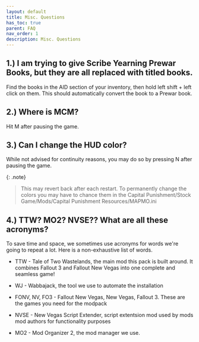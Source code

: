 ```yaml
---
layout: default
title: Misc. Questions
has_toc: true
parent: FAQ
nav_order: 1
description: Misc. Questions
---
```


## **1.) I am trying to give Scribe Yearning Prewar Books, but they are all replaced with titled books.**

Find the books in the AID section of your inventory, then hold left shift + left click on them. This should automatically convert the book to a Prewar book.

## **2.) Where is MCM?**

Hit M after pausing the game.

## **3.) Can I change the HUD color?**

While not advised for continuity reasons, you may do so by pressing N after pausing the game. 

{: .note}
> This may revert back after each restart. To permanently change the colors you may have to chance them in the Capital Punishment/Stock Game/Mods/Capital Punishment Resources/MAPMO.ini

## **4.) TTW? MO2? NVSE?? What are all these acronyms?**

To save time and space, we sometimes use acronyms for words we're going to repeat a lot. Here is a non-exhaustive list of words.

- TTW - Tale of Two Wastelands, the main mod this pack is built around. It combines Fallout 3 and Fallout New Vegas into one complete and seamless game!

- WJ - Wabbajack, the tool we use to automate the installation 

- FONV, NV, FO3 - Fallout New Vegas, New Vegas, Fallout 3. These are the games you need for the modpack 

- NVSE - New Vegas Script Extender, script extentsion mod used by mods mod authors for functionality purposes 

- MO2 - Mod Organizer 2, the mod manager we use.
